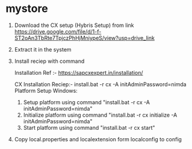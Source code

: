 # mystore

1. Download the CX setup (Hybris Setup) from link https://drive.google.com/file/d/1-f-ST2oAn3TbRte7TpjczPhHjMniypeS/view?usp=drive_link
2. Extract it in the system
3. Install reciep with command

     Installation Ref :- https://sapcxexpert.in/installation/
   
     CX Installation Reciep:- install.bat -r cx -A initAdminPassword=nimda
    Platform Setup Windows:
   1. Setup platform using command "install.bat -r cx -A initAdminPassword=nimda"
   2. Initialize platform using command "install.bat -r cx initialize -A initAdminPassword=nimda"
   3. Start platform using command "install.bat -r cx start"
5. Copy local.properties and localextension form localconfig to config 
